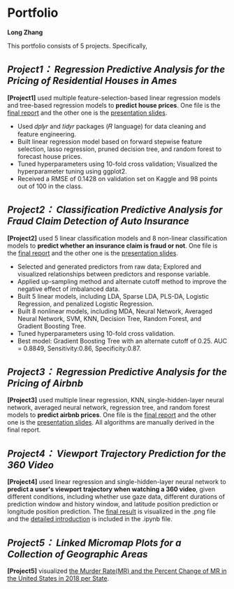 # Portfolio
**Long Zhang**

This portfolio consists of 5 projects. Specifically, 

## *Project1： Regression Predictive Analysis for the Pricing of Residential Houses in Ames*
**[Project1]** used multiple feature-selection-based linear regression models and tree-based regression models to **predict house prices**. One file is the [final report]([Project1.2]PredictingHousePrices_Report.pdf) and the other one is the [presentation slides]([Project1.1]PredictingHousePrices_Slides.pdf).

- Used 𝑑𝑝𝑙𝑦𝑟 and 𝑡𝑖𝑑𝑦𝑟 packages (𝑅 language) for data cleaning and feature engineering.
- Built linear regression model based on forward stepwise feature selection, lasso regression, pruned decision tree, and random forest to forecast house prices.
- Tuned hyperparameters using 10-fold cross validation; Visualized the hyperparameter tuning using ggplot2.
- Received a RMSE of 0.1428 on validation set on Kaggle and 98 points out of 100 in the class.

## *Project2： Classification Predictive Analysis for Fraud Claim Detection of Auto Insurance*
**[Project2]** used 5 linear classification models and 8 non-linear classification models to **predict whether an insurance claim is fraud or not**. One file is the [final report]([Project2.2]AutoInsuranceFraudClaimsDetection_Report.pdf) and the other one is the [presentation slides]([Project2.1]AutoInsuranceFraudClaimsDetection_Slides.pdf).

- Selected and generated predictors from raw data; Explored and visualized relationships between predictors and response variable.
- Applied up-sampling method and alternate cutoff method to improve the negative effect of imbalanced data.
- Built 5 linear models, including LDA, Sparse LDA, PLS-DA, Logistic Regression, and penalized Logistic Regression.
- Built 8 nonlinear models, including MDA, Neural Network, Averaged Neural Network, SVM, KNN, Decision Tree, Random Forest, and Gradient Boosting Tree.
- Tuned hyperparameters using 10-fold cross validation.
- Best model: Gradient Boosting Tree with an alternate cutoff of 0.25. AUC = 0.8849, Sensitivity:0.86, Specificity:0.87.

## *Project3： Regression Predictive Analysis for the Pricing of Airbnb*
**[Project3]** used multiple linear regression, KNN, single-hidden-layer neural network, averaged neural network, regression tree, and random forest models to **predict airbnb prices**. One file is the [final report]([Project3.2]AirbnbPredictionReport.pdf) and the other one is the [presentation slides]([Project3.1]AirbnbPredictionSlides.pdf). All algorithms are manually derived in the final report.

## *Project4： Viewport Trajectory Prediction for the 360 Video*
**[Project4]** used linear regression and single-hidden-layer neural network to **predict a user's viewport trajectory when watching a 360 video**, given different conditions, including whether use gaze data, different durations of prediction window and history window, and latitude position prediction or longitude position prediction. The [final result]([Project4.2]ViewportPrediction.png) is visualized in the .png file and the [detailed introduction]([Project4.1]ViewportPredictionCode.ipynb) is included in the .ipynb file.

## *Project5： Linked Micromap Plots for a Collection of Geographic Areas*
**[Project5]** visualized [the Murder Rate(MR) and the Percent Change of MR in the United States in 2018 per State]([Project5]LinkedMicromapVisualization.pdf).
